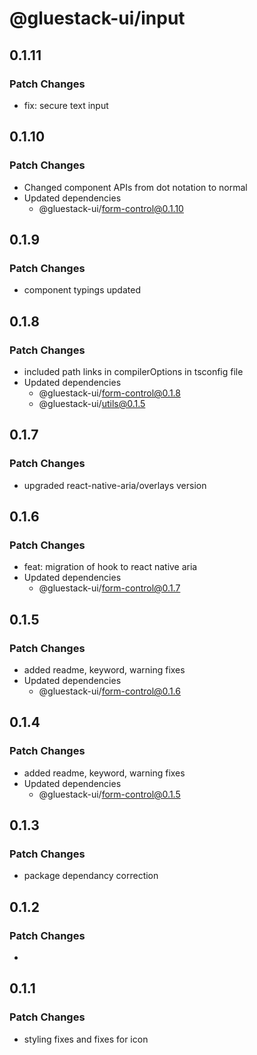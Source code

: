# @gluestack-ui/input

## 0.1.11

### Patch Changes

- fix: secure text input

## 0.1.10

### Patch Changes

- Changed component APIs from dot notation to normal
- Updated dependencies
  - @gluestack-ui/form-control@0.1.10

## 0.1.9

### Patch Changes

- component typings updated

## 0.1.8

### Patch Changes

- included path links in compilerOptions in tsconfig file
- Updated dependencies
  - @gluestack-ui/form-control@0.1.8
  - @gluestack-ui/utils@0.1.5

## 0.1.7

### Patch Changes

- upgraded react-native-aria/overlays version

## 0.1.6

### Patch Changes

- feat: migration of hook to react native aria
- Updated dependencies
  - @gluestack-ui/form-control@0.1.7

## 0.1.5

### Patch Changes

- added readme, keyword, warning fixes
- Updated dependencies
  - @gluestack-ui/form-control@0.1.6

## 0.1.4

### Patch Changes

- added readme, keyword, warning fixes
- Updated dependencies
  - @gluestack-ui/form-control@0.1.5

## 0.1.3

### Patch Changes

- package dependancy correction

## 0.1.2

### Patch Changes

-

## 0.1.1

### Patch Changes

- styling fixes and fixes for icon
